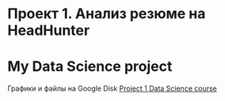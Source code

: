 # Проект 1. Анализ резюме на HeadHunter
# My Data Science project
Графики и файлы на Google Disk [Project 1 Data Science course](https://drive.google.com/drive/u/0/folders/1JbpmCQAhAck4kQadaMeQfjN240qeRRYV)


